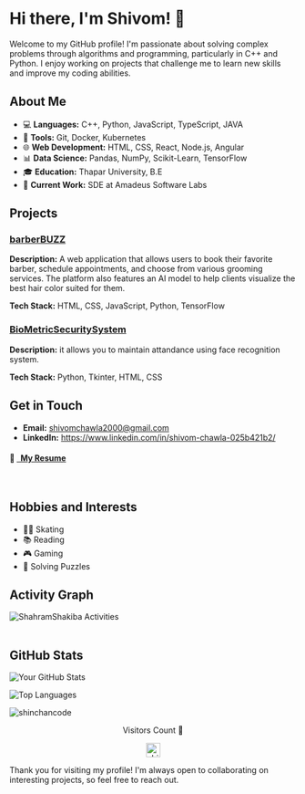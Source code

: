 # Hi there, I'm Shivom! 👋

Welcome to my GitHub profile! I'm passionate about solving complex problems through algorithms and programming, particularly in C++ and Python. I enjoy working on projects that challenge me to learn new skills and improve my coding abilities.

## About Me

- 💻 **Languages:** C++, Python, JavaScript, TypeScript, JAVA
- 🔧 **Tools:** Git, Docker, Kubernetes
- 🌐 **Web Development:** HTML, CSS, React, Node.js, Angular
- 📊 **Data Science:** Pandas, NumPy, Scikit-Learn, TensorFlow
- 🎓 **Education:** Thapar University, B.E
- 💼 **Current Work:** SDE at Amadeus Software Labs

## Projects

### [barberBUZZ](https://shivom2k.github.io/BarberBUZZ/)
**Description:** A web application that allows users to book their favorite barber, schedule appointments, and choose from various grooming services. The platform also features an AI model to help clients visualize the best hair color suited for them.

**Tech Stack:** HTML, CSS, JavaScript, Python, TensorFlow

### [BioMetricSecuritySystem](https://shivom2k.github.io/BarberBUZZ/)
**Description:** it allows you to maintain attandance using face recognition system.

**Tech Stack:** Python, Tkinter, HTML, CSS 

## Get in Touch

- **Email:** shivomchawla2000@gmail.com
- **LinkedIn:** https://www.linkedin.com/in/shivom-chawla-025b421b2/
<h4> 🧷 <a href="https://github.com/shivom2k/shivom2k/blob/main/Resume_ShivomChawla.pdf" target="_blank"> &nbsp; My Resume </a> </h4> <br/>

## Hobbies and Interests

- 🚴‍♂️ Skating
- 📚 Reading
- 🎮 Gaming
- 🧩 Solving Puzzles

## Activity Graph
<img align="center" src="https://github-readme-activity-graph.vercel.app/graph?username=ShahramShakiba&theme=one-dark" alt="ShahramShakiba Activities"/>

<br/>
<br/>

## GitHub Stats

![Your GitHub Stats](https://github-readme-stats.vercel.app/api?username=shivom2k&show_icons=true&theme=radical)

![Top Languages](https://github-readme-stats.vercel.app/api/top-langs/?username=shivom2k&layout=compact&theme=radical)

<img src="https://streak-stats.demolab.com?user=shivom2k&theme=dark&border_radius=7.8" alt="shinchancode" />

<div align="center">
	<p>Visitors Count 🥽</p>
 <img height="25px" src="https://komarev.com/ghpvc/?username=shivom2k&label=Profile%20views&color=0e75b6&style=flat" alt="shivom2k" />

</div>

Thank you for visiting my profile! I'm always open to collaborating on interesting projects, so feel free to reach out.
